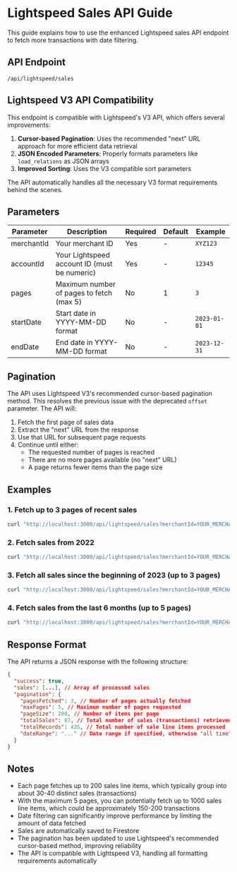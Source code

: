 # Lightspeed Sales API Guide

This guide explains how to use the enhanced Lightspeed sales API endpoint to fetch more transactions with date filtering.

## API Endpoint

```
/api/lightspeed/sales
```

## Lightspeed V3 API Compatibility

This endpoint is compatible with Lightspeed's V3 API, which offers several improvements:

1. **Cursor-based Pagination**: Uses the recommended "next" URL approach for more efficient data retrieval
2. **JSON Encoded Parameters**: Properly formats parameters like `load_relations` as JSON arrays
3. **Improved Sorting**: Uses the V3 compatible sort parameters

The API automatically handles all the necessary V3 format requirements behind the scenes.

## Parameters

| Parameter | Description | Required | Default | Example |
|-----------|-------------|----------|---------|---------|
| merchantId | Your merchant ID | Yes | - | `XYZ123` |
| accountId | Your Lightspeed account ID (must be numeric) | Yes | - | `12345` |
| pages | Maximum number of pages to fetch (max 5) | No | 1 | `3` |
| startDate | Start date in YYYY-MM-DD format | No | - | `2023-01-01` |
| endDate | End date in YYYY-MM-DD format | No | - | `2023-12-31` |

## Pagination

The API uses Lightspeed V3's recommended cursor-based pagination method. This resolves the previous issue with the deprecated `offset` parameter. The API will:

1. Fetch the first page of sales data
2. Extract the "next" URL from the response
3. Use that URL for subsequent page requests
4. Continue until either:
   - The requested number of pages is reached
   - There are no more pages available (no "next" URL)
   - A page returns fewer items than the page size

## Examples

### 1. Fetch up to 3 pages of recent sales

```bash
curl "http://localhost:3000/api/lightspeed/sales?merchantId=YOUR_MERCHANT_ID&accountId=YOUR_ACCOUNT_ID&pages=3"
```

### 2. Fetch sales from 2022

```bash
curl "http://localhost:3000/api/lightspeed/sales?merchantId=YOUR_MERCHANT_ID&accountId=YOUR_ACCOUNT_ID&startDate=2022-01-01&endDate=2022-12-31"
```

### 3. Fetch all sales since the beginning of 2023 (up to 3 pages)

```bash
curl "http://localhost:3000/api/lightspeed/sales?merchantId=YOUR_MERCHANT_ID&accountId=YOUR_ACCOUNT_ID&pages=3&startDate=2023-01-01"
```

### 4. Fetch sales from the last 6 months (up to 5 pages)

```bash
curl "http://localhost:3000/api/lightspeed/sales?merchantId=YOUR_MERCHANT_ID&accountId=YOUR_ACCOUNT_ID&pages=5&startDate=2023-11-01"
```

## Response Format

The API returns a JSON response with the following structure:

```json
{
  "success": true,
  "sales": [...], // Array of processed sales
  "pagination": {
    "pagesFetched": 3, // Number of pages actually fetched
    "maxPages": 5, // Maximum number of pages requested
    "pageSize": 200, // Number of items per page
    "totalSales": 87, // Total number of sales (transactions) retrieved
    "totalRecords": 435, // Total number of sale line items processed
    "dateRange": "..." // Date range if specified, otherwise "all time"
  }
}
```

## Notes

- Each page fetches up to 200 sales line items, which typically group into about 30-40 distinct sales (transactions)
- With the maximum 5 pages, you can potentially fetch up to 1000 sales line items, which could be approximately 150-200 transactions
- Date filtering can significantly improve performance by limiting the amount of data fetched
- Sales are automatically saved to Firestore
- The pagination has been updated to use Lightspeed's recommended cursor-based method, improving reliability
- The API is compatible with Lightspeed V3, handling all formatting requirements automatically 